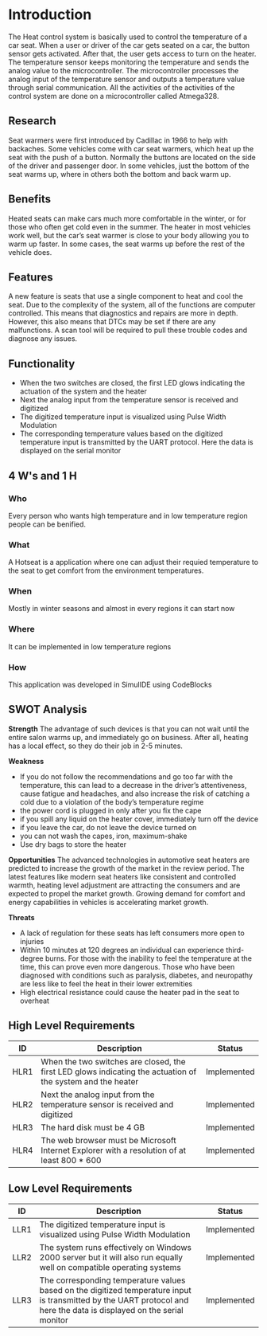 # Introduction
The Heat control system is basically used to control the temperature of a car seat. When a user or driver of the car gets seated on a car, the button sensor gets activated. After that, the user gets access to turn on the heater. The temperature sensor keeps monitoring the temperature and sends the analog value to the microcontroller. The microcontroller processes the analog input of the temperature sensor and outputs a temperature value through serial communication. All the activities of the activities of the control system are done on a microcontroller called Atmega328.

## Research
Seat warmers were first introduced by Cadillac in 1966 to help with backaches. Some vehicles come with car seat warmers, which heat up the seat with the push of a button. Normally the buttons are located on the side of the driver and passenger door. In some vehicles, just the bottom of the seat warms up, where in others both the bottom and back warm up.

## Benefits
Heated seats can make cars much more comfortable in the winter, or for those who often get cold even in the summer. The heater in most vehicles work well, but the car’s seat warmer is close to your body allowing you to warm up faster. In some cases, the seat warms up before the rest of the vehicle does.

## Features
A new feature is seats that use a single component to heat and cool the seat. Due to the complexity of the system, all of the functions are computer controlled. This means that diagnostics and repairs are more in depth. However, this also means that DTCs may be set if there are any malfunctions. A scan tool will be required to pull these trouble codes and diagnose any issues.

 ## Functionality
- When the two switches are closed, the first LED glows indicating the actuation of the system and the heater
- Next the analog input from the temperature sensor is received and digitized
- The digitized temperature input is visualized using Pulse Width Modulation
- The corresponding temperature values based on the digitized temperature input is transmitted by the UART protocol. Here the data is displayed on the serial monitor
 
## 4 W's and 1 H
### Who
Every person who wants high temperature and in low temperature region people can be benified.

### What
A Hotseat is a application where one can adjust their requied temperature to the seat to get comfort from the environment temperatures.

### When
Mostly in winter seasons and almost in every regions it can start now

### Where
It can be implemented in low temperature regions

### How
This application was developed in SimulIDE using CodeBlocks

## SWOT Analysis
**Strength**
The advantage of such devices is that you can not wait until the entire salon warms up, and immediately go on business. After all, heating has a local effect, so they do their job in 2-5 minutes.

**Weakness**
- If you do not follow the recommendations and go too far with the temperature, this can lead to a decrease in the driver’s attentiveness, cause fatigue and headaches, and also increase the risk of catching a cold due to a violation of the body’s temperature regime
- the power cord is plugged in only after you fix the cape
- if you spill any liquid on the heater cover, immediately turn off the device
- if you leave the car, do not leave the device turned on
- you can not wash the capes, iron, maximum-shake
- Use dry bags to store the heater

**Opportunities**
The advanced technologies in automotive seat heaters are predicted to increase the growth of the market in the review period. The latest features like modern seat heaters like consistent and controlled warmth, heating level adjustment are attracting the consumers and are expected to propel the market growth. Growing demand for comfort and energy capabilities in vehicles is accelerating market growth. 

**Threats**
- A lack of regulation for these seats has left consumers more open to injuries
- Within 10 minutes at 120 degrees an individual can experience third-degree burns. For those with the inability to feel the temperature at the time, this can prove even more     dangerous. Those who have been diagnosed with conditions such as paralysis, diabetes, and neuropathy are less like to feel the heat in their lower extremities
- High electrical resistance could cause the heater pad in the seat to overheat

## High Level Requirements
| ID | Description | Status |
|------| ------| ------|
| HLR1 | When the two switches are closed, the first LED glows indicating the actuation of the system and the heater | Implemented|
|HLR2  | Next the analog input from the temperature sensor is received and digitized| Implemented|
|HLR3  | The hard disk must be 4 GB  |	Implemented|
|HLR4  | The web browser must be Microsoft Internet Explorer with a resolution of at least 800 \* 600 |	Implemented| 

## Low Level Requirements
| ID | Description | Status |
|-------|------|------|
| LLR1 | The digitized temperature input is visualized using Pulse Width Modulation | Implemented |
| LLR2 | The system runs effectively on Windows 2000 server but it will also run equally well on compatible operating systems | Implemented|
| LLR3 | The corresponding temperature values based on the digitized temperature input is transmitted by the UART protocol and here the data is displayed on the serial monitor| Implemented |
